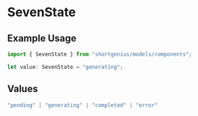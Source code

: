 # SevenState

## Example Usage

```typescript
import { SevenState } from "shortgenius/models/components";

let value: SevenState = "generating";
```

## Values

```typescript
"pending" | "generating" | "completed" | "error"
```